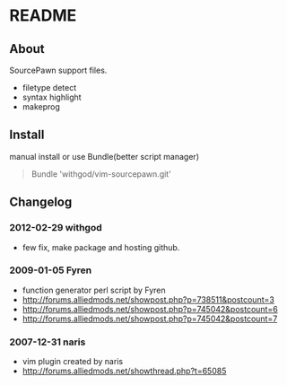 # README

## About

SourcePawn support files.

- filetype detect
- syntax highlight
- makeprog

## Install

manual install or use Bundle(better script manager)

> Bundle 'withgod/vim-sourcepawn.git'

## Changelog

### 2012-02-29 withgod

- few fix, make package and hosting github.

### 2009-01-05 Fyren

- function generator perl script by Fyren
- http://forums.alliedmods.net/showpost.php?p=738511&postcount=3
- http://forums.alliedmods.net/showpost.php?p=745042&postcount=6
- http://forums.alliedmods.net/showpost.php?p=745042&postcount=7

### 2007-12-31 naris

- vim plugin created by naris
- http://forums.alliedmods.net/showthread.php?t=65085

